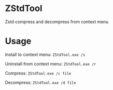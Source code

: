 # ZStdTool
 Zstd compress and decompress from context menu

# Usage
 Install to context menu: `ZStdTool.exe /s`

 Uninstall from context menu: `ZStdTool.exe /r`

 Compress: `ZStdTool.exe /c file`

 Decompress: `ZStdTool.exe /d file`
